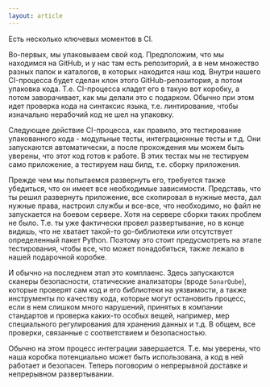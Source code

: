 ```yaml
---
layout: article
---
```

Есть несколько ключевых моментов в CI.

Во-первых, мы упаковываем свой код. Предположим, что мы находимся на GitHub, и у нас там есть репозиторий, а в нем множество разных папок и каталогов, в которых находится наш код. Внутри нашего CI-процесса будет сделан клон этого GitHub-репозитория, а потом упаковка кода. Т.е. CI-процесса кладет его в такую вот коробку, а потом заворачивает, как мы делали это с подарком. Обычно при этом идет проверка кода на синтаксис языка, т.е. линтирование, чтобы изначально нерабочий код не шел на упаковку.

Следующее действие CI-процесса, как правило, это тестирование упакованного кода - модульные тесты, интеграционные тесты и т.д. Они запускаются автоматически, а после прохождения мы можем быть уверены, что этот код готов к работе. В этих тестах мы не тестируем само приложение, а тестируем наш билд, т.е. сборку приложения.

Прежде чем мы попытаемся развернуть его, требуется также убедиться, что он имеет все необходимые зависимости. Представь, что ты решил развернуть приложение, все скопировал в нужные места, дал нужные права, настроил службы и все-все, что необходимо, но файл не запускается на боевом сервере. Хотя на сервере сборки таких проблем не было. Т.е. ты уже фактически провел развертывание, но в конце видишь, что не хватает такой-то go-библиотеки или отсутствует определенный пакет Python. Поэтому это стоит предусмотреть на этапе тестирования, чтобы все, что может понадобиться, также лежало в нашей подарочной коробке.

И обычно на последнем этап это комплаенс. Здесь запускаются сканеры безопасности, статические анализаторы (вроде `SonarQube`), которые проверят сам код и его библиотеки на уязвимости, а также инструменты по качеству кода, которые могут остановить процесс, если в нем слишком много нарушений, принятых в компании стандартов и проверка каких-то особых вещей, например, мер специального регулирования для хранения данных и т.д. В общем, все проверки, связанные с соответствием и безопасностью.

Обычно на этом процесс интеграции завершается. Т.е. мы уверены, что наша коробка потенциально может быть использована, а код в ней работает и безопасен. Теперь поговорим о непрерывной доставке и непрерывном развертывании.
